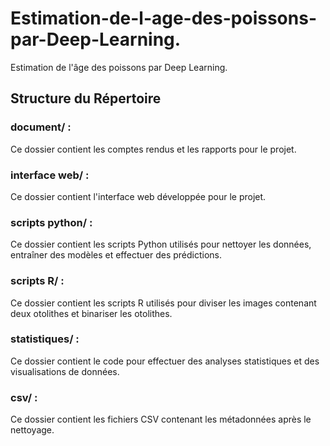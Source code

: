 # Estimation-de-l-age-des-poissons-par-Deep-Learning.
Estimation de l'âge des poissons par Deep Learning.

## Structure du Répertoire ##

### document/ :
Ce dossier contient les comptes rendus et les rapports pour le projet.

### interface web/ : 
Ce dossier contient l'interface web développée pour le projet.

### scripts python/ :
Ce dossier contient les scripts Python utilisés pour nettoyer les données, entraîner des modèles et effectuer des prédictions.

### scripts R/ :
Ce dossier contient les scripts R utilisés pour diviser les images contenant deux otolithes et binariser les otolithes.

### statistiques/ :
Ce dossier contient le code pour effectuer des analyses statistiques et des visualisations de données.

### csv/ :
Ce dossier contient les fichiers CSV contenant les métadonnées après le nettoyage.

